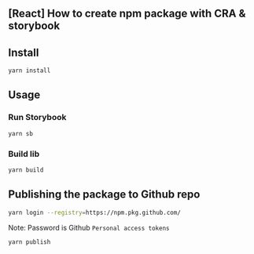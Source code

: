 ## [React] How to create npm package with CRA & storybook

## Install
```sh
yarn install
```

## Usage

### Run Storybook
```sh
yarn sb
```

### Build lib
```sh
yarn build
```

## Publishing the package to Github repo
```sh
yarn login --registry=https://npm.pkg.github.com/
```
Note: Password is Github `Personal access tokens`

```sh
yarn publish
```
